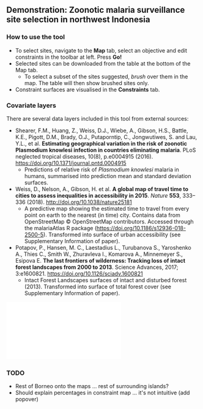 <h2> Demonstration: Zoonotic malaria surveillance site selection in northwest Indonesia </h2>

<h3> How to use the tool </h3>

- To select sites, navigate to the **Map** tab, select an objective and edit constraints in the toolbar at left. Press **Go!**
- Selected sites can be downloaded from the table at the bottom of the Map tab.
  - To select a subset of the sites suggested, *brush* over them in the map. The table will then show brushed sites only.
- Constraint surfaces are visualised in the **Constraints** tab.

<h3> Covariate layers </h3>

There are several data layers included in this tool from external sources:

- Shearer, F.M., Huang, Z., Weiss, D.J., Wiebe, A., Gibson, H.S., Battle, K.E., Pigott, D.M., Brady, O.J., Putaporntip, C., Jongwutiwes, S. and Lau, Y.L., et al. **Estimating geographical variation in the risk of zoonotic Plasmodium knowlesi infection in countries eliminating malaria**. PLoS neglected tropical diseases, 10(8), p.e0004915 (2016). https://doi.org/10.1371/journal.pntd.0004915
  - Predictions of relative risk of *Plasmodium knowlesi* malaria in humans, summarised into prediction mean and standard deviation surfaces.
- Weiss, D., Nelson, A., Gibson, H. et al. **A global map of travel time to cities to assess inequalities in accessibility in 2015**. *Nature* **553**, 333–336 (2018). http://doi.org/10.1038/nature25181
  - A predictive map showing the estimated time to travel from every point on earth to the nearest (in time) city.  Contains data from OpenStreetMap © OpenStreetMap contributors. Accessed through the malariaAtlas R package (https://doi.org/10.1186/s12936-018-2500-5). Transformed into surface of urban accessibility (see Supplementary Information of paper).
- Potapov, P., Hansen, M. C., Laestadius L., Turubanova S., Yaroshenko A., Thies C., Smith W., Zhuravleva I., Komarova A., Minnemeyer S., Esipova E. **The last frontiers of wilderness: Tracking loss of intact forest landscapes from 2000 to 2013**. Science Advances, 2017; 3:e1600821. https://doi.org/10.1126/sciadv.1600821
  - Intact Forest Landscapes surfaces of intact and disturbed forest (2013). Transformed into surface of total forest cover (see Supplementary Information of paper).
  
![image](workflow_with_grids.pdf)

<h3> TODO </h3>

- Rest of Borneo onto the maps ... rest of surrounding islands?
- Should explain percentages in constraint map ... it's not intuitive (add popover)
